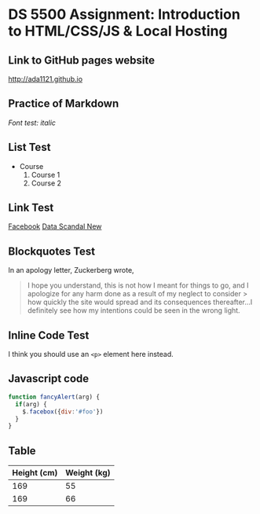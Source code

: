 # DS 5500 Assignment: Introduction to HTML/CSS/JS & Local Hosting



## Link to GitHub pages website
http://ada1121.github.io


## Practice of Markdown


*Font test: italic*

## List Test
* Course
  1. Course 1
  1. Course 2
  
## Link Test
[Facebook](http://facebook.com)
[Data Scandal New](https://en.wikipedia.org/wiki/Facebook%E2%80%93Cambridge_Analytica_data_scandal)


## Blockquotes Test

In an apology letter, Zuckerberg wrote,
> I hope you understand, this is not how I meant for things to go, and I apologize for any harm done as a result of my neglect to consider > how quickly the site would spread and its consequences thereafter...I definitely see how my intentions could be seen in the wrong light.

## Inline Code Test
I think you should use an `<p>` element here instead.

## Javascript code 

```javascript
function fancyAlert(arg) {
  if(arg) {
    $.facebox({div:'#foo'})
  }
}
```

## Table 
Height (cm) | Weight (kg)
------------ | -------------
169 | 55
169| 66
